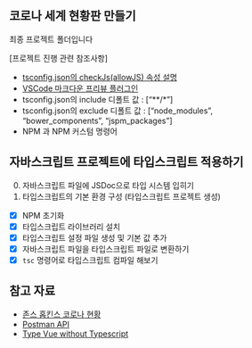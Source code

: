 ## 코로나 세계 현황판 만들기

최종 프로젝트 폴더입니다

[프로젝트 진행 관련 참조사항]

- [tsconfig.json의 checkJs(allowJS) 속성 설명](https://www.typescriptlang.org/tsconfig#checkJs)
- [VSCode 마크다운 프리뷰 플러그인](https://marketplace.visualstudio.com/items?itemName=shd101wyy.markdown-preview-enhanced)
- tsconfig.json의 include 디폴트 값 : [“**/*”]
- tsconfig.json의 exclude 디폴트 값 : [“node_modules”, “bower_components”, “jspm_packages”]
- NPM 과 NPM 커스텀 명령어

## 자바스크립트 프로젝트에 타입스크립트 적용하기

0. 자바스크립트 파일에 JSDoc으로 타입 시스템 입히기
1. 타입스크립트의 기본 환경 구성 (타입스크립트 프로젝트 생성)

- [x] NPM 초기화
- [x] 타입스크립트 라이브러리 설치
- [x] 타입스크립트 설정 파일 생성 및 기본 값 추가
- [x] 자바스크립트 파일을 타입스크립트 파일로 변환하기
- [x] `tsc` 명령어로 타입스크립트 컴파일 해보기

## 참고 자료

- [존스 홉킨스 코로나 현황](https://www.arcgis.com/apps/opsdashboard/index.html#/bda7594740fd40299423467b48e9ecf6)
- [Postman API](https://documenter.getpostman.com/view/10808728/SzS8rjbc?version=latest#27454960-ea1c-4b91-a0b6-0468bb4e6712)
- [Type Vue without Typescript](https://blog.usejournal.com/type-vue-without-typescript-b2b49210f0b)
